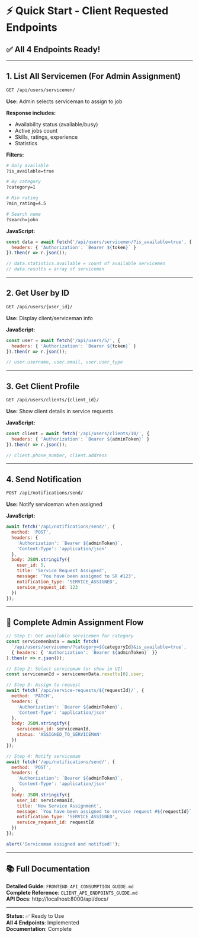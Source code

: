 # ⚡ Quick Start - Client Requested Endpoints

## ✅ All 4 Endpoints Ready!

---

## 1. List All Servicemen (For Admin Assignment)

```bash
GET /api/users/servicemen/
```

**Use:** Admin selects serviceman to assign to job

**Response includes:**
- Availability status (available/busy)
- Active jobs count  
- Skills, ratings, experience
- Statistics

**Filters:**
```bash
# Only available
?is_available=true

# By category
?category=1

# Min rating
?min_rating=4.5

# Search name
?search=john
```

**JavaScript:**
```javascript
const data = await fetch('/api/users/servicemen/?is_available=true', {
  headers: { 'Authorization': `Bearer ${token}` }
}).then(r => r.json());

// data.statistics.available = count of available servicemen
// data.results = array of servicemen
```

---

## 2. Get User by ID

```bash
GET /api/users/{user_id}/
```

**Use:** Display client/serviceman info

**JavaScript:**
```javascript
const user = await fetch('/api/users/5/', {
  headers: { 'Authorization': `Bearer ${token}` }
}).then(r => r.json());

// user.username, user.email, user.user_type
```

---

## 3. Get Client Profile

```bash
GET /api/users/clients/{client_id}/
```

**Use:** Show client details in service requests

**JavaScript:**
```javascript
const client = await fetch('/api/users/clients/10/', {
  headers: { 'Authorization': `Bearer ${adminToken}` }
}).then(r => r.json());

// client.phone_number, client.address
```

---

## 4. Send Notification

```bash
POST /api/notifications/send/
```

**Use:** Notify serviceman when assigned

**JavaScript:**
```javascript
await fetch('/api/notifications/send/', {
  method: 'POST',
  headers: {
    'Authorization': `Bearer ${adminToken}`,
    'Content-Type': 'application/json'
  },
  body: JSON.stringify({
    user_id: 5,
    title: 'Service Request Assigned',
    message: 'You have been assigned to SR #123',
    notification_type: 'SERVICE_ASSIGNED',
    service_request_id: 123
  })
});
```

---

## 🎯 Complete Admin Assignment Flow

```javascript
// Step 1: Get available servicemen for category
const servicemenData = await fetch(
  `/api/users/servicemen/?category=${categoryId}&is_available=true`,
  { headers: { 'Authorization': `Bearer ${adminToken}` }}
).then(r => r.json());

// Step 2: Select serviceman (or show in UI)
const servicemanId = servicemenData.results[0].user;

// Step 3: Assign to request
await fetch(`/api/service-requests/${requestId}/`, {
  method: 'PATCH',
  headers: {
    'Authorization': `Bearer ${adminToken}`,
    'Content-Type': 'application/json'
  },
  body: JSON.stringify({
    serviceman_id: servicemanId,
    status: 'ASSIGNED_TO_SERVICEMAN'
  })
});

// Step 4: Notify serviceman
await fetch('/api/notifications/send/', {
  method: 'POST',
  headers: {
    'Authorization': `Bearer ${adminToken}`,
    'Content-Type': 'application/json'
  },
  body: JSON.stringify({
    user_id: servicemanId,
    title: 'New Service Assignment',
    message: `You have been assigned to service request #${requestId}`,
    notification_type: 'SERVICE_ASSIGNED',
    service_request_id: requestId
  })
});

alert('Serviceman assigned and notified!');
```

---

## 📚 Full Documentation

**Detailed Guide**: `FRONTEND_API_CONSUMPTION_GUIDE.md`  
**Complete Reference**: `CLIENT_API_ENDPOINTS_GUIDE.md`  
**API Docs**: http://localhost:8000/api/docs/

---

**Status**: ✅ Ready to Use  
**All 4 Endpoints**: Implemented  
**Documentation**: Complete

